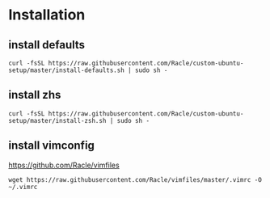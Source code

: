 # Installation

## install defaults
```
curl -fsSL https://raw.githubusercontent.com/Racle/custom-ubuntu-setup/master/install-defaults.sh | sudo sh -
```

## install zhs
```
curl -fsSL https://raw.githubusercontent.com/Racle/custom-ubuntu-setup/master/install-zsh.sh | sudo sh -
```
## install vimconfig 
<https://github.com/Racle/vimfiles>
```
wget https://raw.githubusercontent.com/Racle/vimfiles/master/.vimrc -O ~/.vimrc
```